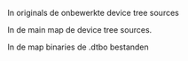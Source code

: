 In originals de onbewerkte device tree sources

In de main map de device tree sources.

In de map binaries de .dtbo bestanden
